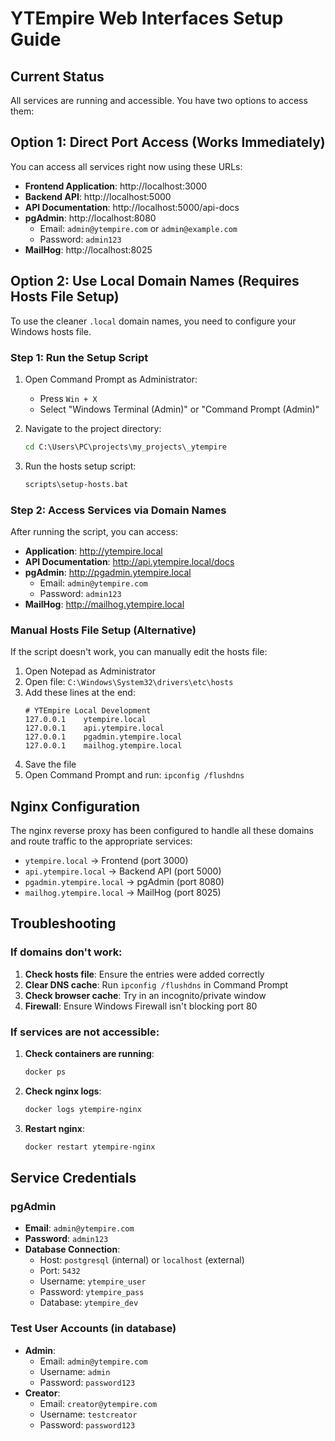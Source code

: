 # YTEmpire Web Interfaces Setup Guide

## Current Status

All services are running and accessible. You have two options to access them:

## Option 1: Direct Port Access (Works Immediately)

You can access all services right now using these URLs:

- **Frontend Application**: http://localhost:3000
- **Backend API**: http://localhost:5000
- **API Documentation**: http://localhost:5000/api-docs
- **pgAdmin**: http://localhost:8080
  - Email: `admin@ytempire.com` or `admin@example.com`
  - Password: `admin123`
- **MailHog**: http://localhost:8025

## Option 2: Use Local Domain Names (Requires Hosts File Setup)

To use the cleaner `.local` domain names, you need to configure your Windows hosts file.

### Step 1: Run the Setup Script

1. Open Command Prompt as Administrator:

   - Press `Win + X`
   - Select "Windows Terminal (Admin)" or "Command Prompt (Admin)"

2. Navigate to the project directory:

   ```cmd
   cd C:\Users\PC\projects\my_projects\_ytempire
   ```

3. Run the hosts setup script:
   ```cmd
   scripts\setup-hosts.bat
   ```

### Step 2: Access Services via Domain Names

After running the script, you can access:

- **Application**: http://ytempire.local
- **API Documentation**: http://api.ytempire.local/docs
- **pgAdmin**: http://pgadmin.ytempire.local
  - Email: `admin@ytempire.com`
  - Password: `admin123`
- **MailHog**: http://mailhog.ytempire.local

### Manual Hosts File Setup (Alternative)

If the script doesn't work, you can manually edit the hosts file:

1. Open Notepad as Administrator
2. Open file: `C:\Windows\System32\drivers\etc\hosts`
3. Add these lines at the end:
   ```
   # YTEmpire Local Development
   127.0.0.1    ytempire.local
   127.0.0.1    api.ytempire.local
   127.0.0.1    pgadmin.ytempire.local
   127.0.0.1    mailhog.ytempire.local
   ```
4. Save the file
5. Open Command Prompt and run: `ipconfig /flushdns`

## Nginx Configuration

The nginx reverse proxy has been configured to handle all these domains and route traffic to the appropriate services:

- `ytempire.local` → Frontend (port 3000)
- `api.ytempire.local` → Backend API (port 5000)
- `pgadmin.ytempire.local` → pgAdmin (port 8080)
- `mailhog.ytempire.local` → MailHog (port 8025)

## Troubleshooting

### If domains don't work:

1. **Check hosts file**: Ensure the entries were added correctly
2. **Clear DNS cache**: Run `ipconfig /flushdns` in Command Prompt
3. **Check browser cache**: Try in an incognito/private window
4. **Firewall**: Ensure Windows Firewall isn't blocking port 80

### If services are not accessible:

1. **Check containers are running**:

   ```bash
   docker ps
   ```

2. **Check nginx logs**:

   ```bash
   docker logs ytempire-nginx
   ```

3. **Restart nginx**:
   ```bash
   docker restart ytempire-nginx
   ```

## Service Credentials

### pgAdmin

- **Email**: `admin@ytempire.com`
- **Password**: `admin123`
- **Database Connection**:
  - Host: `postgresql` (internal) or `localhost` (external)
  - Port: `5432`
  - Username: `ytempire_user`
  - Password: `ytempire_pass`
  - Database: `ytempire_dev`

### Test User Accounts (in database)

- **Admin**:
  - Email: `admin@ytempire.com`
  - Username: `admin`
  - Password: `password123`
- **Creator**:
  - Email: `creator@ytempire.com`
  - Username: `testcreator`
  - Password: `password123`
